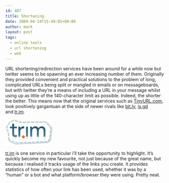 ```yaml
---
id: 487
title: Shortening.
date: 2009-04-24T15:49:02+00:00
author: mark
layout: post
tags:
  - online tools
  - url shortening
  - web
---
```

URL shortening/redirection services have been around for a while now but twitter seems to be spawning an ever increasing number of them. Originally they provided convenient and practical solutions to the problem of long, complicated URLs being split or mangled in emails or on messageboards, but with twitter they&#8217;re a means of including a URL in your message whilst using up as little of the 140-character limit as possible. Indeed, the shorter the better. This means now that the original services such as [TinyURL.com](http://tinyurl.com/), look positively gargantuan at the side of newer rivals like [bit.ly](http://bit.ly), [is.gd](http://is.gd) and [tr.im](http://tr.im).

<img class="alignright size-full wp-image-488" title="tr-im" src="/images/fromwp/2009/04/tr-im.jpg" alt="tr-im" width="150" height="83" />

[tr.im](http://tr.im) is one service in particular i&#8217;ll take the opportunity to highlight. It&#8217;s quickly become my new favourite, not just because of the great name, but because i realised it tracks usage of the links you create. It provides statistics of how often your link has been used, whether it was by a &#8220;human&#8221; or a bot and what platform/browser they were using. Pretty neat.